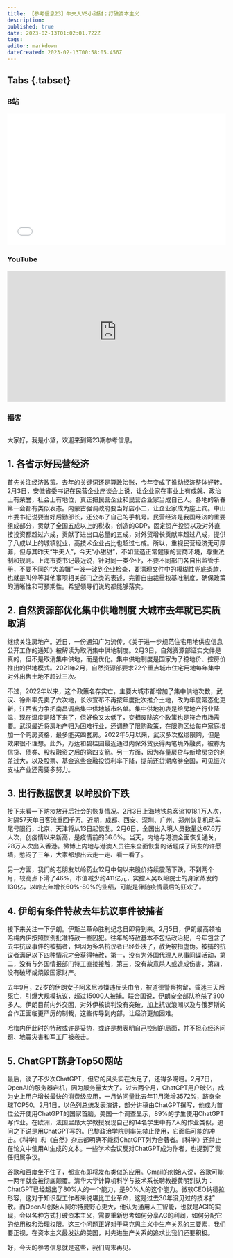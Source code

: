 ```yaml
---
title: 【参考信息23】牛夫人VS小甜甜；打破资本主义
description: 
published: true
date: 2023-02-13T01:02:01.722Z
tags: 
editor: markdown
dateCreated: 2023-02-13T00:58:05.456Z
---
```


## Tabs {.tabset}
### B站
<div style="position: relative; padding: 30% 45%;">
<iframe style="position: absolute; width: 100%; height: 100%; left: 0; top: 0;" src="//player.bilibili.com/player.html?&bvid=BV14y4y1Q78Y&page=1&as_wide=1&high_quality=1&danmaku=1&autoplay=0" scrolling="no" border="0" frameborder="no" framespacing="0" allowfullscreen="true"></iframe>
</div>

### YouTube
<div style="position: relative; padding: 30% 45%;">
<iframe style="position: absolute; top: 0; left: 0; width: 100%; height: 100%;" src="https://www.youtube-nocookie.com/embed/t4Q0e0y80v0" title="YouTube video player" frameborder="0" allow="accelerometer; autoplay; clipboard-write; encrypted-media; gyroscope; picture-in-picture" allowfullscreen></iframe>
</div>
  
### 播客
<div class="podcast-player"></div>

## 

大家好，我是小黛，欢迎来到第23期参考信息。

## 1. 各省示好民营经济

首先关注经济政策。去年的关键词还是算政治账，今年变成了推动经济整体好转。2月3日，安徽省委书记在民营企业座谈会上说，让企业家在事业上有成就、政治上有荣誉，社会上有地位，真正把民营企业和民营企业家当成自己人。各地的新春第一会都有类似表态。内蒙古强调政府要当好店小二，让企业家成为座上宾。中山市委书记说要当好后勤部长，还公布了自己的手机号。民营经济是我国经济的重要组成部分，贡献了全国五成以上的税收，创造的GDP，固定资产投资以及对外直接投资都超过六成，贡献了进出口总量的五成，对外贸增长贡献率超过八成，提供了八成以上的城镇就业，高技术企业占比也超过七成。所以，重视民营经济无可厚非，但与其昨天“牛夫人”，今天“小甜甜”，不如营造正常健康的营商环境，尊重法制和规则。上海市委书记最近说，针对同一类企业，不要不同部门各自出监管手册，不要不同的“大盖帽”一波一波到企业检查，要清理文件中的模糊性兜底条款，也就是叫停等其他事项相关部门之类的表述，完善自由裁量权基准制度，确保政策的清晰性和可预期性。希望领导们说的都能够落实。

## 2. 自然资源部优化集中供地制度 大城市去年就已实质取消

继续关注房地产。近日，一份通知广为流传，《关于进一步规范住宅用地供应信息公开工作的通知》被解读为取消集中供地制度。2月3日，自然资源部证实文件是真的，但不是取消集中供地，而是优化。集中供地制度是国家为了稳地价、控房价推出的供地模式。2021年2月，自然资源部要求22个重点城市住宅用地每年集中对外出售土地不超过三次。

不过，2022年以来，这个政策名存实亡，主要大城市都增加了集中供地次数，武汉、徐州率先卖了六次地，长沙宣布不再按年度批次推介土地，改为年度常态化更新，江西省力争把南昌调出集中供地城市名单。集中供地初衷是给房地产行业降温，现在温度是降下来了，但好像又太低了，变相废除这个政策也是符合市场需要。武汉最近将房地产归为困难行业，还调整了限购政策，在限购区给每户家庭增加一个购房资格，最多能买四套房。2022年5月以来，武汉多次松绑限购，但是效果很不理想。此外，万达和碧桂园最近通过内保外贷获得两笔境外融资，被称为信贷、债券、股权融资之后的第四支箭。另一方面，因为存量房贷与新增房贷的利差过大，以及股票、基金这些金融投资利率下降，提前还贷潮席卷全国，可见振兴支柱产业还需要多努力。

## 3. 出行数据恢复 以岭股价下跌

接下来看一下防疫放开后社会的恢复情况。2月3日上海地铁总客流1018.1万人次，时隔57天单日客流重回千万。近期，成都、西安、深圳、广州、郑州恢复机动车尾号限行，北京、天津将从13日起恢复。2月6日，全国出入境人员数量达67.6万人次，创疫情以来新高，是疫情前的36.6%。当天，内地与港澳全面恢复通关，28万人次出入香港。微博上内地与港澳人员往来全面恢复的话题成了网友的许愿墙，憋闷了三年，大家都想出去走一走、看一看了。

另一方面，我们的老朋友以岭药业12月中旬以来股价持续震荡下跌，不到两个月，较高点下滑了46%，市值减少约411亿元，实控人吴以岭院士的身家蒸发约130亿，以岭去年增长60%-80%的业绩，可能是伴随疫情最后的狂欢了。

## 4. 伊朗有条件特赦去年抗议事件被捕者

接下来关注一下伊朗。伊斯兰革命胜利纪念日即将到来。2月5日，伊朗最高领袖哈梅内伊按照惯例批准特赦一些囚犯。往年的特赦基本不包括政治犯，今年包含了去年抗议事件的被捕者，但因为多名抗议者已经处决了，赦免被指虚伪。被捕的抗议者满足以下四种情况才会获得特赦，第一，没有为外国代理人从事间谍活动，第二，没有与外国情报部门特工直接接触，第三，没有故意杀人或造成伤害，第四，没有破坏或烧毁国家财产。

去年9月，22岁的伊朗女子阿米尼涉嫌违反头巾令，被道德警察拘留，昏迷三天后死亡，引爆大规模抗议，超过15000人被捕。联合国说，伊朗安全部队枪杀了300多人。伊朗目前内外交困，对外伊核谈判没有突破，加上抗议浪潮以及与俄罗斯的合作正面临更严厉的制裁，这些传导到内部，让经济更加困难。

哈梅内伊此时的特赦或许是妥协，或许是想表明自己控制的局面，并不担心经济问题、地震灾害和军工厂被袭击。

## 5. ChatGPT跻身Top50网站

最后，谈了不少次ChatGPT，但它的风头实在太足了，还得多唠唠。2月7日，OpenAI的服务器宕机，因为服务量太大了。过去两个月，ChatGPT用户破亿，成为史上用户增长最快的消费级应用，一月访问量比去年11月激增3572%，跻身全球TOP50。2月1日，以色列总统发表演讲，部分讲稿由ChatGPT撰写，他成为首位公开使用ChatGPT的国家首脑。美国一个调查显示，89%的学生使用ChatGPT写作业。在欧洲，法国里昂大学教授发现自己的14名学生中有7人的作业类似，追问之下说是用ChatGPT写的。巴黎政治学院则率先禁止使用，它面临可能的冲击。《科学》和《自然》杂志都明确不能将ChatGPT列为合著者。《科学》还禁止在论文中使用AI生成的文本。一些学术会议反对ChatGPT成为作者，也提到了责任归属争议。

谷歌和百度坐不住了，都宣布即将发布类似的应用。Gmail的创始人说，谷歌可能一两年就会被彻底颠覆。清华大学计算机科学与技术系长聘教授黄明烈认为：ChatGPT已经超出了80%人的一个能力，是90%人的这个能力。微软CEO纳德拉形容，这对于知识型工作者来说堪比工业革命，这是过去30年没见过的技术扩散。而OpenAI创始人阿尔特曼野心更大，他认为通用人工智能，也就是AGI的实现，会以各种方式打破资本主义，需要重新思考如何分享AG的利润，如何分配它的使用权和治理权限。这三个问题正好对于马克思主义中生产关系的三要素，我们要正视，在资本主义最发达的美国，对先进生产关系的追求比我们还要积极。

好，今天的参考信息就是这些，我们周末再见。
